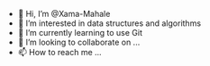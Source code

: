 - 👋 Hi, I’m @Xama-Mahale
- 👀 I’m interested in data structures and algorithms
- 🌱 I’m currently learning to use Git
- 💞️ I’m looking to collaborate on ...
- 📫 How to reach me ...

<!---
Xama-Mahale/Xama-Mahale is a ✨ special ✨ repository because its `README.md` (this file) appears on your GitHub profile.
You can click the Preview link to take a look at your changes.
--->
